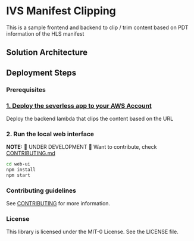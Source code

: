 # IVS Manifest Clipping 
This is a sample frontend and backend to clip / trim content based on PDT information of the HLS manifest

## Solution Architecture

## Deployment Steps

### Prerequisites

### [1. Deploy the severless app to your AWS Account](/serverless/README.md)
Deploy the backend lambda that clips the content based on the URL

### 2. Run the local web interface 

**NOTE:** 🚧 UNDER DEVELOPMENT 🚧
Want to contribute, check [CONTRIBUTING.md](CONTRIBUTING.md)

```sh
cd web-ui
npm install
npm start
```

### Contributing guidelines
See [CONTRIBUTING](CONTRIBUTING.md) for more information.

### License
This library is licensed under the MIT-0 License. See the LICENSE file.


